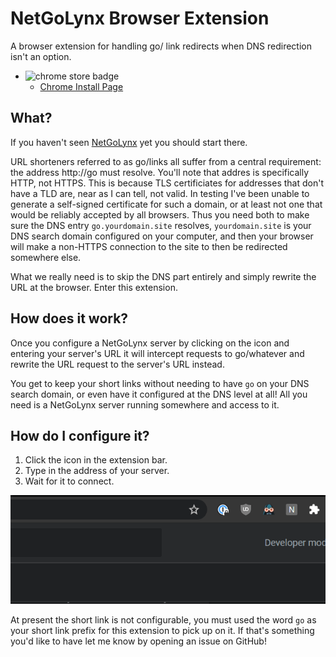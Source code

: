 # NetGoLynx Browser Extension

A browser extension for handling go/ link redirects when DNS redirection isn't an option.

* ![chrome store badge](https://img.shields.io/chrome-web-store/v/mklkfomkjepmekcdknkpcnfmjhlcgjjf.svg)
  * [Chrome Install Page](https://chrome.google.com/webstore/detail/netgolynx/mklkfomkjepmekcdknkpcnfmjhlcgjjf?hl=en-US)

## What?

If you haven't seen [NetGoLynx](https://github.com/Cellivar/NetGoLynx) yet you should start there.

URL shorteners referred to as go/links all suffer from a central requirement: the address http://go must resolve. You'll note that addres is specifically HTTP, not HTTPS. This is because TLS certificiates for addresses that don't have a TLD are, near as I can tell, not valid. In testing I've been unable to generate a self-signed certificate for such a domain, or at least not one that would be reliably accepted by all browsers. Thus you need both to make sure the DNS entry `go.yourdomain.site` resolves, `yourdomain.site` is your DNS search domain configured on your computer, and then your browser will make a non-HTTPS connection to the site to then be redirected somewhere else.

What we really need is to skip the DNS part entirely and simply rewrite the URL at the browser. Enter this extension.

## How does it work?

Once you configure a NetGoLynx server by clicking on the icon and entering your server's URL it will intercept requests to go/whatever and rewrite the URL request to the server's URL instead.

You get to keep your short links without needing to have `go` on your DNS search domain, or even have it configured at the DNS level at all! All you need is a NetGoLynx server running somewhere and access to it.

## How do I configure it?

1. Click the icon in the extension bar.
2. Type in the address of your server.
3. Wait for it to connect.

![Gif of inputtin the server url into the extension](docs/config_example.gif)

At present the short link is not configurable, you must used the word `go` as your short link prefix for this extension to pick up on it. If that's something you'd like to have let me know by opening an issue on GitHub!

